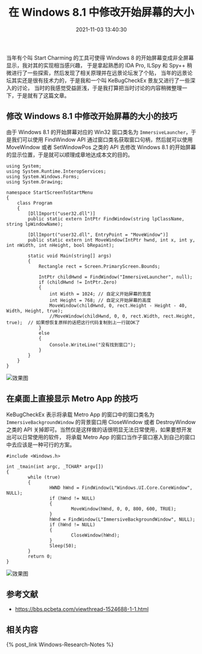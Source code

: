 ﻿---
title: 在 Windows 8.1 中修改开始屏幕的大小
date: 2021-11-03 13:40:30
categories:
- [技术, Windows, Windows 研究笔记, 用户模式]
tags:
- 技术
- Windows
- Windows 研究笔记
- 用户模式
---

当年有个叫 Start Charming 的工具可使得 Windows 8 的开始屏幕变成非全屏幕显示，我对其的实现相当感兴趣，
于是拿起熟悉的 IDA Pro, ILSpy 和 Spy++ 稍微进行了一些探索，然后发现了相关原理并在远景论坛发了个贴，
当年的远景论坛其实还是很有技术力的，于是我和一个叫 KeBugCheckEx 景友又进行了一些深入的讨论，
当时的我感觉受益匪浅，于是我打算把当时讨论的内容稍微整理一下，于是就有了这篇文章。

## 修改 Windows 8.1 中修改开始屏幕的大小的技巧

由于 Windows 8.1 的开始屏幕对应的 Win32 窗口类名为 `ImmersiveLauncher`，于是我们可以使用 FindWindow API
通过窗口类名获取窗口句柄，然后就可以使用 MoveWindow 或者 SetWindowPos 之类的 API 去修改 Windows 8.1
的开始屏幕的显示位置，于是就可以顺理成章地达成本文的目的。

```
using System;
using System.Runtime.InteropServices;
using System.Windows.Forms;
using System.Drawing;

namespace StartScreenToStartMenu
{
    class Program
    {
        [DllImport("user32.dll")]
        public static extern IntPtr FindWindow(string lpClassName, string lpWindowName);

        [DllImport("user32.dll", EntryPoint = "MoveWindow")]
        public static extern int MoveWindow(IntPtr hwnd, int x, int y, int nWidth, int nHeight, bool bRepaint);

        static void Main(string[] args)
        {
            Rectangle rect = Screen.PrimaryScreen.Bounds;

            IntPtr childHwnd = FindWindow("ImmersiveLauncher", null);  
            if (childHwnd != IntPtr.Zero)
            {
                int Width = 1024; // 自定义开始屏幕的宽度
                int Height = 768; // 自定义开始屏幕的高度
                MoveWindow(childHwnd, 0, rect.Height - Height - 40, Width, Height, true);
                //MoveWindow(childHwnd, 0, 0, rect.Width, rect.Height, true);  // 如果想恢复原样的话把这行代码复制到上一行就OK了
            }
            else
            {
                Console.WriteLine("没有找到窗口");
            }
        }
    }
}
```

![效果图](Screenshot1.png)

## 在桌面上直接显示 Metro App 的技巧

KeBugCheckEx 表示将承载 Metro App 的窗口中的窗口类名为 `ImmersiveBackgroundWindow` 的背景窗口用 CloseWindow 
或者 DestroyWindow 之类的 API 关掉即可。当然仅是这样做的话很明显无法日常使用，如果要想开发出可以日常使用的软件，
将承载 Metro App 的窗口当作子窗口塞入到自己的窗口中去应该是一种可行的方案。

```
#include <Windows.h>

int _tmain(int argc, _TCHAR* argv[])
{
        while (true)
        {
                HWND hWnd = FindWindow(L"Windows.UI.Core.CoreWindow", NULL);
                if (hWnd != NULL)
                {
                        MoveWindow(hWnd, 0, 0, 800, 600, TRUE);
                }
                hWnd = FindWindow(L"ImmersiveBackgroundWindow", NULL);
                if (hWnd != NULL)
                {
                        CloseWindow(hWnd);
                }
                Sleep(50);
        }
        return 0;
}
```

![效果图](Screenshot2.jpg)

## 参考文献

- https://bbs.pcbeta.com/viewthread-1524688-1-1.html

## 相关内容

{% post_link Windows-Research-Notes %}
